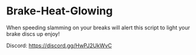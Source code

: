 # Brake-Heat-Glowing
When speeding slamming on your breaks will alert this script to light your brake discs up enjoy!


Discord: https://discord.gg/HwPJ2UkWvC
